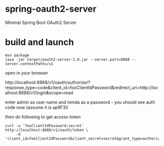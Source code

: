 # spring-oauth2-server
Minimal Spring Boot OAuth2 Server

# build and launch
```
mvn package
java -jar target/oauth2-server-1.0.jar --server.port=8888 --server.contextPath=/v1
```

open in your browser

http://localhost:8888/v1/oauth/authorize/?response_type=code&client_id=fooClientIdPassword&redirect_uri=http://localhost:8888/v1/login&scope=read

enter admin as user name and nimda as a password - you should see auth code now (assume it is ap9F3I)

then do following to get access token
```
curl -u 'fooClientIdPassword:secret' http://localhost:8888/v1/oauth/token \
     -d 'client_id=fooClientIdPassword&client_secret=secret&grant_type=authorization_code&redirect_uri=http://localhost:8888/v1/login&code=ap9F3I'
```
